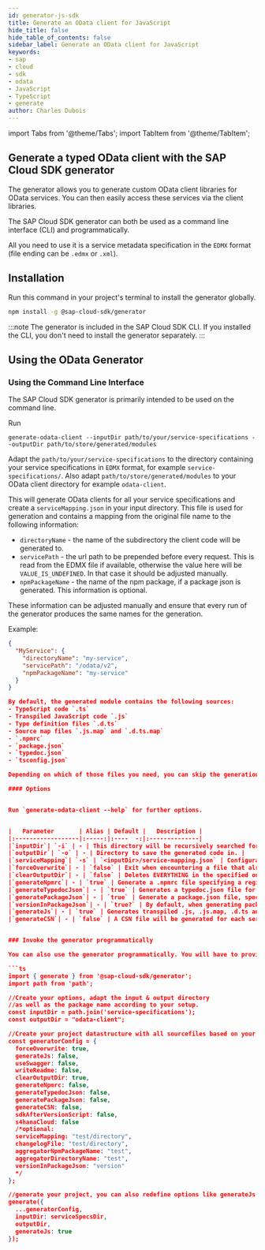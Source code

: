 ```yaml
---
id: generator-js-sdk
title: Generate an OData client for JavaScript
hide_title: false
hide_table_of_contents: false
sidebar_label: Generate an OData client for JavaScript
keywords:
- sap
- cloud
- sdk
- odata
- JavaScript 
- TypeScript
- generate
author: Charles Dubois
---
```


import Tabs from '@theme/Tabs';
import TabItem from '@theme/TabItem';

## Generate a typed OData client with the SAP Cloud SDK generator

The generator allows you to generate custom OData client libraries for OData services. You can then easily access these services via the client libraries.

The SAP Cloud SDK generator can both be used as a command line interface (CLI) and programmatically.

All you need to use it is a service metadata specification in the `EDMX` format (file ending can be `.edmx` or `.xml`).

## Installation

Run this command in your project's terminal to install the generator globally.
```sh
npm install -g @sap-cloud-sdk/generator
```

:::note
The generator is included in the SAP Cloud SDK CLI. If you installed the CLI, you don't need to install the generator separately.
:::

## Using the OData Generator

### Using the Command Line Interface

The SAP Cloud SDK generator is primarily intended to be used on the command line.

Run
```shell
generate-odata-client --inputDir path/to/your/service-specifications --outputDir path/to/store/generated/modules
```

Adapt the `path/to/your/service-specifications` to the directory containing your service specifications in `EDMX` format, for example `service-specifications/`. Also adapt `path/to/store/generated/modules` to your OData client directory for example `odata-client`.

This will generate OData clients for all your service specifications and create a `serviceMapping.json` in your input directory. This file is used for generation and contains a mapping from the original file name to the following information:
* `directoryName` - the name of the subdirectory the client code will be generated to.
* `servicePath` - the url path to be prepended before every request. This is read from the EDMX file if available, otherwise the value here will be `VALUE_IS_UNDEFINED`. In that case it should be adjusted manually.
* `npmPackageName` - the name of the npm package, if a package json is generated. This information is optional.

These information can be adjusted manually and ensure that every run of the generator produces the same names for the generation.

Example:
```json
{
  "MyService": {
    "directoryName": "my-service",
    "servicePath": "/odata/v2",
    "npmPackageName": "my-service"
  }
}

By default, the generated module contains the following sources:
- TypeScript code `.ts`
- Transpiled JavaScript code `.js`
- Type definition files `.d.ts`
- Source map files `.js.map` and `.d.ts.map`
- `.npmrc`
- `package.json`
- `typedoc.json`
- `tsconfig.json`

Depending on which of those files you need, you can skip the generation of most of those.

#### Options


Run `generate-odata-client --help` for further options.


|   Parameter       | Alias | Default |   Description |
|:------------------|:-----:|:----  -:|:--------------|
|`inputDir`| `-i` | - | This directory will be recursively searched for .edmx/.xml files. |
|`outputDir`| `-o` | - | Directory to save the generated code in. |
|`serviceMapping`| `-s` | `<inputDir>/service-mapping.json` | Configuration file to ensure consistent names between multiple generation runs with updated / changed metadata files. Will be generated if not existent. |
|`forceOverwrite`| - | `false` | Exit when encountering a file that already exists. When set to true, it will be overwritten instead. Please note that compared to the --clearOutputDir option, this will not delete outdated files. |
|`clearOutputDir`| - | `false` | Deletes EVERYTHING in the specified output directory before generating code. |
|`generateNpmrc`| - | `true` | Generate a .npmrc file specifying a registry for @sap scoped dependencies. |
|`generateTypedocJson`| - | `true` | Generates a typedoc.json file for each package, used for the corresponding "doc" npm script. |
|`generatePackageJson`| - | `true` | Generate a package.json file, specifying dependencies and scripts for compiling and generating documentation. |
|`versionInPackageJson`| - | `true?` | By default, when generating package.json file, the generator will set a version by using the generator version. It can also be set to a specific version. |
|`generateJs`| - | `true` | Generates transpiled .js, .js.map, .d.ts and .d.ts.map files. When set to false, the generator will only generate .ts files. |
|`generateCSN`| - | `false` | A CSN file will be generated for each service definition in the output directory. |


### Invoke the generator programmatically

You can also use the generator programmatically. You will have to provide the options.

```ts
import { generate } from '@sap-cloud-sdk/generator';
import path from 'path';

//Create your options, adapt the input & output directory
//as well as the package name according to your setup.
const inputDir = path.join('service-specifications');
const outputDir = "odata-client";

//Create your project datastructure with all sourcefiles based on your options
const generatorConfig = {
  forceOverwrite: true,
  generateJs: false,
  useSwagger: false,
  writeReadme: false,
  clearOutputDir: true,
  generateNpmrc: false,
  generateTypedocJson: false,
  generatePackageJson: false,
  generateCSN: false,
  sdkAfterVersionScript: false,
  s4hanaCloud: false
  /*optional:
  serviceMapping: "test/directory",
  changelogFile: "test/directory",
  aggregatorNpmPackageName: "test",
  aggregatorDirectoryName: "test",
  versionInPackageJson: "version"
  */
};

//generate your project, you can also redefine options like generateJs for example
generate({
  ...generatorConfig,
  inputDir: serviceSpecsDir,
  outputDir,
  generateJs: true
});
```

